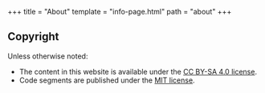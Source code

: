 +++
title = "About"
template = "info-page.html"
path = "about"
+++

## Copyright

Unless otherwise noted:

- The content in this website is available under the [CC BY-SA 4.0 license](/about/cc-by-sa-4.0-license).
- Code segments are published under the [MIT license](/about/mit-license).
